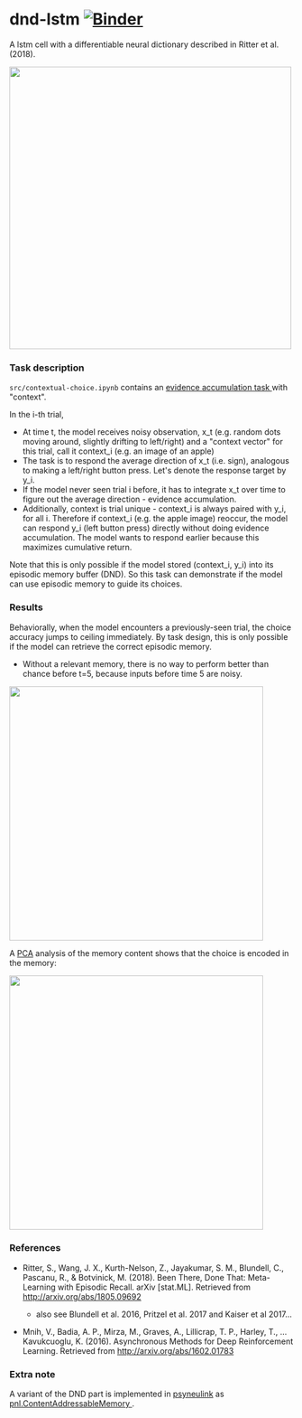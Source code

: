 # dnd-lstm [![Binder](https://mybinder.org/badge_logo.svg)](https://mybinder.org/v2/gh/qihongl/dlstm-demo/master)

A lstm cell with a differentiable neural dictionary described in Ritter et al. (2018). 


<img src="https://github.com/qihongl/dnd-lstm/blob/master/figs/dnd-lstm-cell.png" width=500>


### Task description 

`src/contextual-choice.ipynb` contains an 
<a href="https://en.wikipedia.org/wiki/Two-alternative_forced_choice#Behavioural_experiments">evidence accumulation task </a>
with "context". 

In the i-th trial,

- At time t, the model receives noisy observation, x_t (e.g. random dots moving around, slightly drifting to left/right)
and a "context vector" for this trial, call it context_i (e.g. an image of an apple)
- The task is to respond the average direction of x_t (i.e. sign), analogous to making a left/right button press. Let's denote the response target by y_i.  
- If the model never seen trial i before, it has to integrate x_t over time to figure out the average direction - evidence accumulation.
- Additionally, context is trial unique - context_i is always paired with y_i, for all i. Therefore if context_i (e.g. the apple image) reoccur, the model can respond y_i (left button press) directly without doing evidence accumulation. The model wants to respond earlier because this maximizes cumulative return. 

Note that this is only possible if the model stored (context_i, y_i) into its episodic memory buffer (DND). So this task can demonstrate if the model can use episodic memory to guide its choices. 

### Results

Behaviorally, when the model encounters a previously-seen trial, the choice accuracy jumps to ceiling immediately. By task design, this is only possible if the model can retrieve the correct episodic memory. 
- Without a relevant memory, there is no way to perform better than chance before t=5, because inputs before time 5 are noisy. 

<img src="https://github.com/qihongl/dnd-lstm/blob/master/figs/correct-rate.png" width=450>

A 
<a href="https://en.wikipedia.org/wiki/Principal_component_analysis">PCA</a>
analysis of the memory content shows that the choice is encoded in the memory: 

<img src="https://github.com/qihongl/dnd-lstm/blob/master/figs/pc-v.png" width=450>


### References

- Ritter, S., Wang, J. X., Kurth-Nelson, Z., Jayakumar, S. M., Blundell, C., Pascanu, R., & Botvinick, M. (2018). Been There, Done That: Meta-Learning with Episodic Recall. arXiv [stat.ML]. Retrieved from http://arxiv.org/abs/1805.09692

    - also see Blundell et al. 2016, Pritzel et al. 2017 and Kaiser et al 2017... 

- Mnih, V., Badia, A. P., Mirza, M., Graves, A., Lillicrap, T. P., Harley, T., … Kavukcuoglu, K. (2016). Asynchronous Methods for Deep Reinforcement Learning. Retrieved from http://arxiv.org/abs/1602.01783


### Extra note 

A variant of the DND part is implemented in 
<a href="https://princetonuniversity.github.io/PsyNeuLink/">psyneulink</a> 
as 
<a href="https://princetonuniversity.github.io/PsyNeuLink/MemoryFunctions.html?highlight=dnd#psyneulink.core.components.functions.statefulfunctions.memoryfunctions.ContentAddressableMemory">
    pnl.ContentAddressableMemory
</a>
. 

